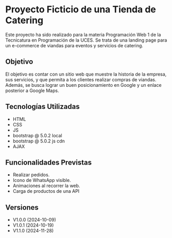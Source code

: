 # Proyecto Ficticio de una Tienda de Catering

Este proyecto ha sido realizado para la materia Programación Web 1 de la Tecnicatura en Programación de la UCES. Se trata de una landing page para un e-commerce de viandas para eventos y servicios de catering.

## Objetivo
El objetivo es contar con un sitio web que muestre la historia de la empresa, sus servicios, y que permita a los clientes realizar compras de viandas. Además, se busca lograr un buen posicionamiento en Google y un enlace posterior a Google Maps.

## Tecnologías Utilizadas
- HTML
- CSS
- JS
- bootstrap @ 5.0.2 local
- bootstrap @ 5.0.2 js cdn
- AJAX

## Funcionalidades Previstas
- Realizar pedidos.
- Icono de WhatsApp visible.
- Animaciones al recorrer la web.
- Carga de productos de una API

## Versiones
- V1.0.0 (2024-10-09)
- V1.0.1 (2024-10-19)
- V1.1.0 (2024-11-28)

